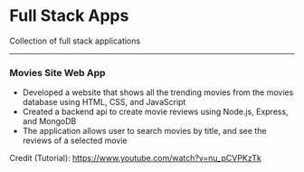 # Full Stack Apps
Collection of full stack applications<hr>
<h3>Movies Site Web App</h3>
<ul>
  <li>Developed a website that shows all the trending movies from the movies database using HTML, CSS, and JavaScript</li>
  <li>Created a backend api to create movie reviews using Node.js, Express, and MongoDB</li>
  <li>The application allows user to search movies by title, and see the reviews of a selected movie</li>
</ul>

Credit (Tutorial): https://www.youtube.com/watch?v=nu_pCVPKzTk
